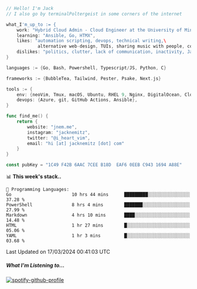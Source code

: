 ```go
// Hello! I'm Jack
// I also go by terminalPoltergeist in some corners of the internet

what_I'm_up_to := {
    work: "Hybrid Cloud Admin - Cloud Engineer at the University of Minnesota",
    learning: "Ansible, Go, HTMX",
    likes: "automation scripting, devops, technical writing,\
            alternative web-design, TUIs, sharing music with people, coffee",
    dislikes: "politics, clutter, lack of communication, inactivity, Java",
}

languages := {Go, Bash, Powershell, Typescript/JS, Python, C}

frameworks := {BubbleTea, Tailwind, Pester, Psake, Next.js}

tools := {
    env: {neoVim, Tmux, macOS, Ubuntu, RHEL 9, Nginx, DigitalOcean, Cloudflare},
    devops: {Azure, git, GitHub Actions, Ansible},
}

func find_me() {
    return {
        website: "jnem.me",
        instagram: "jacknemitz",
        twitter: "@i_heart_vim",
        email: "hi [at] jacknemitz [dot] com"
    }
}

const pubKey = "1C49 F42B 6AAC 7CEE B18D  EAF6 0EEB C943 1694 A88E"
```

<!--START_SECTION:waka-->
📊 **This week's stack..** 

```text
💬 Programming Languages: 
Go                       10 hrs 44 mins      █████████░░░░░░░░░░░░░░░░   37.28 % 
PowerShell               8 hrs 4 mins        ███████░░░░░░░░░░░░░░░░░░   27.99 % 
Markdown                 4 hrs 10 mins       ████░░░░░░░░░░░░░░░░░░░░░   14.48 % 
HTML                     1 hr 27 mins        █░░░░░░░░░░░░░░░░░░░░░░░░   05.06 % 
YAML                     1 hr 3 mins         █░░░░░░░░░░░░░░░░░░░░░░░░   03.68 % 
```


 Last Updated on 17/03/2024 00:41:03 UTC
<!--END_SECTION:waka-->

##### What I'm Listening to...

[![spotify-github-profile](https://spotify-github-profile.vercel.app/api/view?uid=jack.nemitz&cover_image=true&show_offline=true&bar_color=53b14f&bar_color_cover=false&background_color=121212FF)](https://spotify-github-profile.vercel.app/api/view?uid=jack.nemitz&redirect=true)
